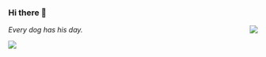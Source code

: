 ### Hi there 👋

<a href="#">
    <img align="right" src="https://github-readme-stats.vercel.app/api?username=yzy613&count_private=true&line_height=27&show_icons=true&title_color=79d4fd&icon_color=ffd700&text_color=fffacd&bg_color=60,161616,484848" />
</a>

*Every dog has his day.*

<a href="#">
    <img align="left" src="https://github-readme-stats.vercel.app/api/top-langs/?username=yzy613&layout=compact&show_icons=true&title_color=79d4fd&icon_color=ffd700&text_color=fffacd&bg_color=60,161616,484848" />
</a>

<!--
**yzy613/yzy613** is a ✨ _special_ ✨ repository because its `README.md` (this file) appears on your GitHub profile.

Here are some ideas to get you started:

- 🔭 I’m currently working on ...
- 🌱 I’m currently learning ...
- 👯 I’m looking to collaborate on ...
- 🤔 I’m looking for help with ...
- 💬 Ask me about ...
- 📫 How to reach me: ...
- 😄 Pronouns: ...
- ⚡ Fun fact: ...
-->

